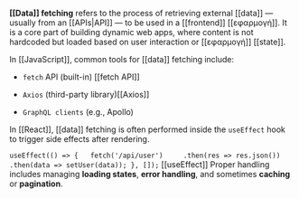 **[[Data]] fetching** refers to the process of retrieving external [[data]] — usually from an [[APIs|API]] — to be used in a [[frontend]] [[εφαρμογή]]. It is a core part of building dynamic web apps, where content is not hardcoded but loaded based on user interaction or [[εφαρμογή]] [[state]].

In [[JavaScript]], common tools for [[data]] fetching include:

- `fetch` API (built-in) [[fetch API]]
    
- `Axios` (third-party library)[[Axios]]
    
- `GraphQL clients` (e.g., Apollo)
    

In [[React]], [[data]] fetching is often performed inside the `useEffect` hook to trigger side effects after rendering.


`useEffect(() => {   fetch('/api/user')     .then(res => res.json())     .then(data => setUser(data)); }, []);`
[[useEffect]]
Proper handling includes managing **loading states**, **error handling**, and sometimes **caching** or **pagination**.